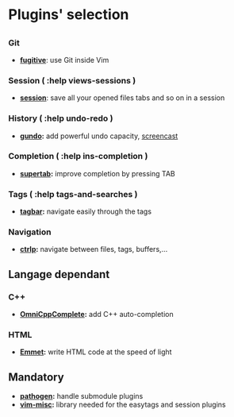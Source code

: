# Plugins' selection

##

### Git
- **[fugitive](https://github.com/tpope/vim-fugitive)**:        use Git inside Vim

### Session ( :help views-sessions )
- **[session](https://github.com/xolox/vim-session)**:          save all your opened files tabs and so on in a session

### History ( :help undo-redo )
- **[gundo](https://github.com/sjl/gundo.vim):**            add powerful undo capacity, [screencast](http://vimcasts.org/episodes/undo-branching-and-gundo-vim/)

### Completion ( :help ins-completion )
- **[supertab](https://github.com/ervandew/supertab):**         improve completion by pressing TAB

### Tags ( :help tags-and-searches )
- **[tagbar](https://github.com/majutsushi/tagbar):**           navigate easily through the tags

### Navigation
- **[ctrlp](https://github.com/kien/ctrlp.vim):**            navigate between files, tags, buffers,...

## Langage dependant

### C++
- **[OmniCppComplete](https://github.com/vim-scripts/OmniCppComplete):**  add C++ auto-completion

### HTML
- **[Emmet](https://github.com/vim-scripts/Emmet.vim):**            write HTML code at the speed of light

## Mandatory
- **[pathogen](https://github.com/tpope/vim-pathogen):**         handle submodule plugins
- **[vim-misc](https://github.com/vim-scripts/vim-misc):**         library needed for the easytags and session plugins

